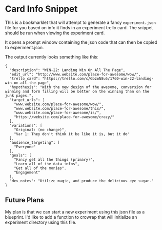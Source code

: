 Card Info Snippet
=====

This is a bookmarklet that will attempt to generate a fancy `experiment.json` file for you based on info it finds in an experiment trello card.
The snippet should be run when viewing the experiment card.

It opens a prompt window containing the json code that can then be copied to experiment.json.

The output currently looks something like this:
```
{
  "description": "WIN-22: Landing Win On All The Page",
  "edit_url": "http://www.website.com/place-for-awesome/wow/",
  "trello_card": "https://trello.com/c/GbzoN8u6/1760-win-22-landing-win-on-all-the-page",
  "hypothesis": "With the new design of the awesome, conversion for winning and form filling will be better on the winning than on the junk pages.",
  "target_urls": [
    "www.website.com/place-for-awesome/wow/",
    "www.website.com/place-for-awesome/this/",
    "www.website.com/place-for-awesome/is/",
    "https://website.com/place-for-awesome/crazy/"
  ],
  "variations": [
    "Original: (no change)",
    "Var 1: They don't think it be like it is, but it do"
  ],
  "audience_targeting": [
    "Everyone"
  ],
  "goals": [
    "Fancy get all the things (primary)",
    "Learn all of the data infos",
    "Get all of the monies",
    "Engagement"
  ],
  "dev_notes": "Utilize magic, and produce the delicious eye sugar."
}
```

Future Plans
------
My plan is that we can start a new experiment using this json file as a blueprint. 
I'd like to add a function to crowrap that will initialize an experiment directory using this file.